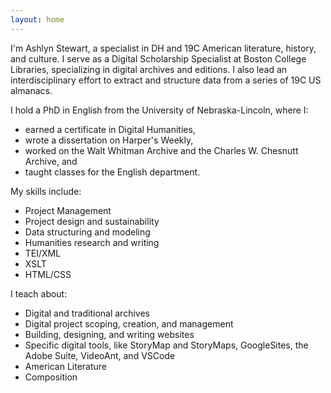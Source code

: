 ```yaml
---
layout: home
---
```


I'm Ashlyn Stewart, a specialist in DH and 19C American literature, history, and culture.
I serve as a Digital Scholarship Specialist at Boston College Libraries, specializing in digital archives and editions. I also lead an interdisciplinary effort to extract and structure data from a series of 19C US almanacs.

I hold a PhD in English from the University of Nebraska-Lincoln, where I:
- earned a certificate in Digital Humanities,
- wrote a dissertation on Harper's Weekly,
- worked on the Walt Whitman Archive and the Charles W. Chesnutt Archive, and
- taught classes for the English department.


My skills include:

- Project Management
- Project design and sustainability
- Data structuring and modeling
- Humanities research and writing
- TEI/XML
- XSLT
- HTML/CSS


I teach about:
- Digital and traditional archives
- Digital project scoping, creation, and management
- Building, designing, and writing websites
- Specific digital tools, like StoryMap and StoryMaps, GoogleSites, the Adobe Suite, VideoAnt, and VSCode
- American Literature
- Composition
